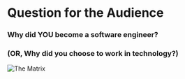 # Question for the Audience

### Why did YOU become a software engineer?

###  (OR, Why did you choose to work in technology?)

![The Matrix](/matrix.png)